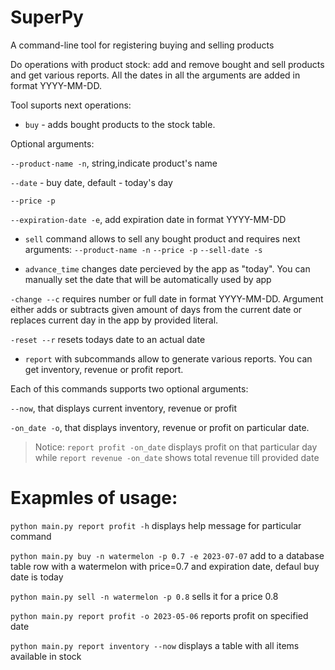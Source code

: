 # SuperPy
A command-line tool for registering buying and selling products

Do operations with product stock: add and remove bought and sell products and get various
reports.
All the dates in all the arguments are added in format YYYY-MM-DD.


Tool suports next operations:

- `buy` - adds bought products to the stock table. 

Optional arguments: 
  
`--product-name -n`, string,indicate product's name
 
 `--date` - buy date, default - today's day
 
 `--price -p`
 
 `--expiration-date -e`, add expiration date in format YYYY-MM-DD


- `sell` command allows to sell any bought product and requires next arguments:
 `--product-name -n` 
  `--price -p`
  `--sell-date -s`


- `advance_time` changes date percieved by the app as "today". You can manually set the date that will be automatically used by app


 `-change --c`  requires number or full date in format YYYY-MM-DD. Argument either adds or subtracts given amount of days from the current date or replaces current day in the app by provided literal.                    
 
 `-reset --r` resets todays date to an actual date

- `report` with subcommands allow to generate various reports. You can get inventory, revenue or profit report.


Each of this commands supports two optional arguments: 

`--now`, that displays current inventory, revenue or profit

`-on_date -o`, that displays inventory, revenue or profit on particular date.

>Notice: `report profit -on_date` displays profit on that particular day while
>`report revenue -on_date` shows total revenue till provided date

# Exapmles of usage:


`python main.py report profit -h` displays help message for particular command

`python main.py buy -n watermelon -p 0.7 -e 2023-07-07` add to a database table row with a watermelon with price=0.7 and expiration date, defaul buy date is today

`python main.py sell -n watermelon -p 0.8` sells it for a price 0.8

`python main.py report profit -o 2023-05-06` reports profit on specified date

`python main.py report inventory --now` displays a table with all items available in stock


















